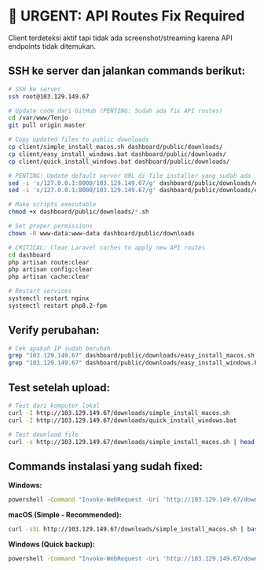 # 🚨 **URGENT: API Routes Fix Required**

Client terdeteksi aktif tapi tidak ada screenshot/streaming karena API endpoints tidak ditemukan.

## SSH ke server dan jalankan commands berikut:

```bash
# SSH ke server
ssh root@103.129.149.67

# Update code dari GitHub (PENTING: Sudah ada fix API routes)
cd /var/www/Tenjo
git pull origin master

# Copy updated files to public downloads
cp client/simple_install_macos.sh dashboard/public/downloads/
cp client/easy_install_windows.bat dashboard/public/downloads/
cp client/quick_install_windows.bat dashboard/public/downloads/

# PENTING: Update default server URL di file installer yang sudah ada
sed -i 's/127.0.0.1:8000/103.129.149.67/g' dashboard/public/downloads/easy_install_macos.sh
sed -i 's/127.0.0.1:8000/103.129.149.67/g' dashboard/public/downloads/easy_install_windows.bat

# Make scripts executable
chmod +x dashboard/public/downloads/*.sh

# Set proper permissions
chown -R www-data:www-data dashboard/public/downloads

# CRITICAL: Clear Laravel caches to apply new API routes
cd dashboard
php artisan route:clear
php artisan config:clear  
php artisan cache:clear

# Restart services
systemctl restart nginx
systemctl restart php8.2-fpm
```

## Verify perubahan:

```bash
# Cek apakah IP sudah berubah
grep "103.129.149.67" dashboard/public/downloads/easy_install_macos.sh
grep "103.129.149.67" dashboard/public/downloads/easy_install_windows.bat
```

## Test setelah upload:

```bash
# Test dari komputer lokal
curl -I http://103.129.149.67/downloads/simple_install_macos.sh
curl -I http://103.129.149.67/downloads/quick_install_windows.bat

# Test download file
curl -s http://103.129.149.67/downloads/simple_install_macos.sh | head -5
```

## Commands instalasi yang sudah fixed:

**Windows:**
```cmd
powershell -Command "Invoke-WebRequest -Uri 'http://103.129.149.67/downloads/easy_install_windows.bat' -OutFile 'tenjo.bat'; .\tenjo.bat"
```

**macOS (Simple - Recommended):**
```bash
curl -sSL http://103.129.149.67/downloads/simple_install_macos.sh | bash
```

**Windows (Quick backup):**
```cmd
powershell -Command "Invoke-WebRequest -Uri 'http://103.129.149.67/downloads/quick_install_windows.bat' -OutFile 'tenjo_quick.bat'; .\tenjo_quick.bat"
```
